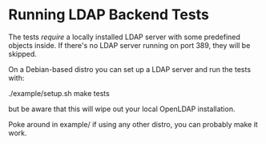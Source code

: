 # Running LDAP Backend Tests

The tests *require* a locally installed LDAP server with some
predefined objects inside. If there's no LDAP server running on port
389, they will be skipped.

On a Debian-based distro you can set up a LDAP server
and run the tests with:

  ./example/setup.sh
   make tests

but be aware that this will wipe out your local OpenLDAP installation.

Poke around in example/ if using any other distro, you can probably
make it work.
